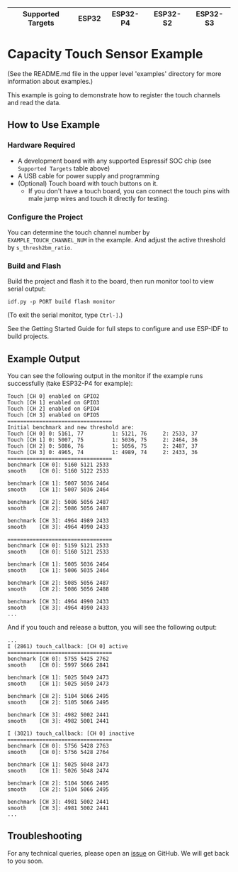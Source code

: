 | Supported Targets | ESP32 | ESP32-P4 | ESP32-S2 | ESP32-S3 |
| ----------------- | ----- | -------- | -------- | -------- |

# Capacity Touch Sensor Example

(See the README.md file in the upper level 'examples' directory for more information about examples.)

This example is going to demonstrate how to register the touch channels and read the data.

## How to Use Example

### Hardware Required

* A development board with any supported Espressif SOC chip (see `Supported Targets` table above)
* A USB cable for power supply and programming
* (Optional) Touch board with touch buttons on it.
    - If you don't have a touch board, you can connect the touch pins with male jump wires and touch it directly for testing.

### Configure the Project

You can determine the touch channel number by ``EXAMPLE_TOUCH_CHANNEL_NUM`` in the example. And adjust the active threshold by ``s_thresh2bm_ratio``.

### Build and Flash

Build the project and flash it to the board, then run monitor tool to view serial output:

```
idf.py -p PORT build flash monitor
```

(To exit the serial monitor, type ``Ctrl-]``.)

See the Getting Started Guide for full steps to configure and use ESP-IDF to build projects.

## Example Output

You can see the following output in the monitor if the example runs successfully (take ESP32-P4 for example):

```
Touch [CH 0] enabled on GPIO2
Touch [CH 1] enabled on GPIO3
Touch [CH 2] enabled on GPIO4
Touch [CH 3] enabled on GPIO5
=================================
Initial benchmark and new threshold are:
Touch [CH 0] 0: 5161, 77         1: 5121, 76     2: 2533, 37
Touch [CH 1] 0: 5007, 75         1: 5036, 75     2: 2464, 36
Touch [CH 2] 0: 5086, 76         1: 5056, 75     2: 2487, 37
Touch [CH 3] 0: 4965, 74         1: 4989, 74     2: 2433, 36
=================================
benchmark [CH 0]: 5160 5121 2533
smooth    [CH 0]: 5160 5122 2533

benchmark [CH 1]: 5007 5036 2464
smooth    [CH 1]: 5007 5036 2464

benchmark [CH 2]: 5086 5056 2487
smooth    [CH 2]: 5086 5056 2487

benchmark [CH 3]: 4964 4989 2433
smooth    [CH 3]: 4964 4990 2433

=================================
benchmark [CH 0]: 5159 5121 2533
smooth    [CH 0]: 5160 5121 2533

benchmark [CH 1]: 5005 5036 2464
smooth    [CH 1]: 5006 5035 2464

benchmark [CH 2]: 5085 5056 2487
smooth    [CH 2]: 5086 5056 2488

benchmark [CH 3]: 4964 4990 2433
smooth    [CH 3]: 4964 4990 2433
...
```

And if you touch and release a button, you will see the following output:

```
...
I (2861) touch_callback: [CH 0] active
=================================
benchmark [CH 0]: 5755 5425 2762
smooth    [CH 0]: 5997 5666 2841

benchmark [CH 1]: 5025 5049 2473
smooth    [CH 1]: 5025 5050 2473

benchmark [CH 2]: 5104 5066 2495
smooth    [CH 2]: 5105 5066 2495

benchmark [CH 3]: 4982 5002 2441
smooth    [CH 3]: 4982 5001 2441

I (3021) touch_callback: [CH 0] inactive
=================================
benchmark [CH 0]: 5756 5428 2763
smooth    [CH 0]: 5756 5428 2764

benchmark [CH 1]: 5025 5048 2473
smooth    [CH 1]: 5026 5048 2474

benchmark [CH 2]: 5104 5066 2495
smooth    [CH 2]: 5104 5066 2495

benchmark [CH 3]: 4981 5002 2441
smooth    [CH 3]: 4981 5002 2441
...
```

## Troubleshooting

For any technical queries, please open an [issue](https://github.com/espressif/esp-idf/issues) on GitHub. We will get back to you soon.
